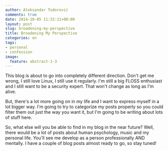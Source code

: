 ```yaml
---
author: Aleksandar Todorović
comments: true
date: 2014-10-05 11:32:11+00:00
layout: post
slug: broadening-my-perspective
title: Broadening My Perspective
categories: en
tags:
- personal
- confession
image:
  feature: abstract-1-3
---
```


This blog is about to go into completely different direction. Don't get me wrong, I still love Linux, I still use it regularly. I'm still a big FLOSS enthusiast and I still want to be a security expert. That won't change as long as I'm alive.

But, there's a lot more going on in my life and I want to express myself in a lot bigger way. I'm going to try to categorize my posts properly so you could filter them out just the way you want it, but I'm going to be writing about lots of stuff here.

So, what else will you be able to find in my blog in the near future? Well, there would be a lot of posts about human psychology, music and my personal life. You'll see me develop as a person professionally AND mentally. I have a couple of blog posts almost ready to go, so stay tuned!
